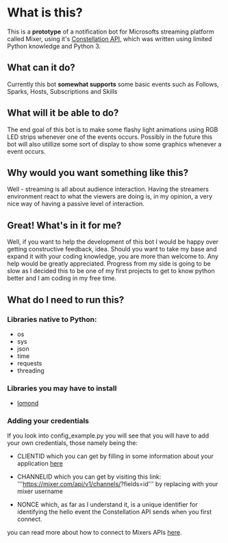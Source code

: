 # What is this?

This is a **prototype** of a notification bot for Microsofts streaming platform called Mixer, using it's [Constellation API](https://dev.mixer.com/reference/constellation/introduction), which was written using limited Python knowledge and Python 3.

## What can it do?

Currently this bot **somewhat supports** some basic events such as Follows, Sparks, Hosts, Subscriptions and Skills

## What will it be able to do?

The end goal of this bot is to make some flashy light animations using RGB LED strips whenever one of the events occurs. Possibly in the future this bot will also utillize some sort of display to show some graphics whenever a event occurs.

## Why would you want something like this?

Well - streaming is all about audience interaction. Having the streamers environment react to what the viewers are doing is, in my opinion, a very nice way of having a passive level of interaction.

## Great! What's in it for me?

Well, if you want to help the development of this bot I would be happy over getting constructive feedback, idea. Should you want to take my base and expand it with your coding knowledge, you are more than welcome to. Any help would be greatly appreciated.
Progress from my side is going to be slow as I decided this to be one of my first projects to get to know python better and I am coding in my free time.

## What do I need to run this?

### Libraries native to Python:
- os
- sys
- json
- time
- requests
- threading

### Libraries you may have to install
- [lomond](https://pypi.org/project/lomond/)

### Adding your credentials

If you look into config_example.py you will see that you will have to add your own credentials, those namely being the:

- CLIENTID
which you can get by filling in some information about your application [here](https://mixer.com/lab/oauth)

- CHANNELID
which you can get by visiting this link: '''https://mixer.com/api/v1/channels/<username>?fields=id'''
by replacing <username> with your mixer username

- NONCE
which, as far as I understand it, is a unique identifier for identifying the hello event the Constellation API sends when you first connect.

you can read more about how to connect to Mixers APIs [here](https://dev.mixer.com/reference/chat/connection).

